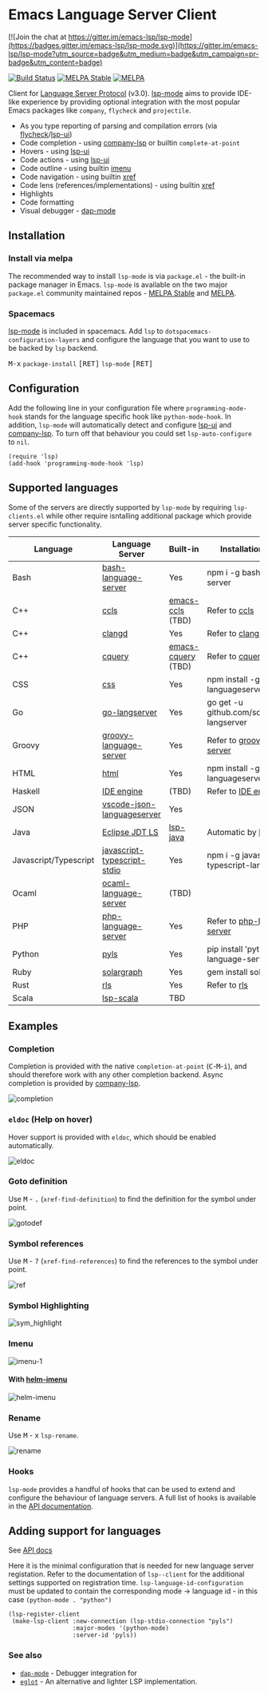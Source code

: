 Emacs Language Server Client
=========

[![Join the chat at https://gitter.im/emacs-lsp/lsp-mode](https://badges.gitter.im/emacs-lsp/lsp-mode.svg)](https://gitter.im/emacs-lsp/lsp-mode?utm_source=badge&utm_medium=badge&utm_campaign=pr-badge&utm_content=badge)

[![Build Status](https://travis-ci.org/emacs-lsp/lsp-mode.svg?branch=master)](https://travis-ci.org/emacs-lsp/lsp-mode)
[![MELPA Stable](https://stable.melpa.org/packages/lsp-mode-badge.svg)](https://stable.melpa.org/#/lsp-mode)
[![MELPA](http://melpa.org/packages/lsp-mode-badge.svg)](http://melpa.org/#/lsp-mode)

Client for [Language Server Protocol](https://github.com/Microsoft/language-server-protocol/) (v3.0). [lsp-mode](https://github.com/emacs-lsp/lsp-mode) aims to provide IDE-like experience by providing optional integration with the most popular Emacs packages like `company`, `flycheck` and `projectile`.

* As you type reporting of parsing and compilation errors (via [flycheck](https://github.com/flycheck/flycheck)/[lsp-ui](https://github.com/emacs-lsp/lsp-ui))
* Code completion - using [company-lsp](https://github.com/tigersoldier/company-lsp) or builtin ```complete-at-point```
* Hovers - using [lsp-ui](https://github.com/emacs-lsp/lsp-ui)
* Code actions - using [lsp-ui](https://github.com/emacs-lsp/lsp-ui)
* Code outline - using builtin [imenu](https://www.gnu.org/software/emacs/manual/html_node/emacs/Imenu.html)
* Code navigation - using builtin [xref](https://www.gnu.org/software/emacs/manual/html_node/emacs/Xref.html)
* Code lens (references/implementations) - using builtin [xref](https://www.gnu.org/software/emacs/manual/html_node/emacs/Xref.html)
* Highlights
* Code formatting
* Visual debugger - [dap-mode](https://github.com/yyoncho/dap-mode/)

## Installation

### Install via melpa
The recommended way to install `lsp-mode` is via `package.el` - the built-in package manager in Emacs. `lsp-mode` is available on the two major `package.el` community maintained repos - [MELPA Stable](http://stable.melpa.org) and [MELPA](http://melpa.org).

### Spacemacs
[lsp-mode](https://github.com/emacs-lsp/lsp-mode) is included in spacemacs. Add `lsp` to `dotspacemacs-configuration-layers` and configure the language that you want to use to be backed by `lsp` backend.

<kbd>M-x</kbd> `package-install` <kbd>[RET]</kbd> `lsp-mode` <kbd>[RET]</kbd>

## Configuration
Add the following line in your configuration file where `programming-mode-hook` stands for the language specific hook like `python-mode-hook`.  In addition, `lsp-mode` will automatically detect and configure [lsp-ui](https://github.com/emacs-lsp/lsp-ui) and [company-lsp](https://github.com/tigersoldier/company-lsp). To turn off that behaviour you could set `lsp-auto-configure` to `nil`.
``` emacs-lisp
(require 'lsp)
(add-hook 'programming-mode-hook 'lsp)
```

## Supported languages
Some of the servers are directly supported by `lsp-mode` by requiring
`lsp-clients.el` while other require isntalling additional package which provide
server specific functionality.


| Language              | Language Server                                                                                | Built-in                                                             | Installation command                                                                |
|-----------------------|------------------------------------------------------------------------------------------------|----------------------------------------------------------------------|-------------------------------------------------------------------------------------|
| Bash                  | [bash-language-server](https://github.com/mads-hartmann/bash-language-server)                  | Yes                                                                  | npm i -g bash-language-server                                                       |
| C++                   | [ccls](https://github.com/MaskRay/ccls)                                                        | [emacs-ccls](https://github.com/MaskRay/emacs-ccls) (TBD)            | Refer to [ccls](https://github.com/MaskRay/ccls)                                    |
| C++                   | [clangd](https://clang.llvm.org/extra/clangd.html)                                             | Yes                                                                  | Refer to [clangd](https://clang.llvm.org/extra/clangd.html)                         |
| C++                   | [cquery](https://github.com/cquery-project/cquery)                                             | [emacs-cquery](https://github.com/cquery-project/emacs-cquery) (TBD) | Refer to [cquery](https://github.com/cquery-project/cquery)                         |
| CSS                   | [css](https://github.com/vscode-langservers/vscode-css-languageserver-bin)                     | Yes                                                                  | npm install -g vscode-css-languageserver-bin                                        |
| Go                    | [go-langserver](https://github.com/sourcegraph/go-langserver)                                  | Yes                                                                  | go get -u github.com/sourcegraph/go-langserver                                      |
| Groovy                | [groovy-language-server](https://github.com/palantir/language-servers)                         | Yes                                                                  | Refer to [groovy-language-server](https://github.com/palantir/language-servers)     |
| HTML                  | [html](https://github.com/vscode-langservers/vscode-html-languageserver)                       | Yes                                                                  | npm install -g vscode-html-languageserver-bin                                       |
| Haskell               | [IDE engine](https://github.com/haskell/haskell-ide-engine)                                    | (TBD)                                                                | Refer to [IDE engine](https://github.com/haskell/haskell-ide-engine)                |
| JSON                  | [vscode-json-languageserver](https://github.com/vscode-langservers/vscode-json-languageserver) | Yes                                                                  |                                                                                     |
| Java                  | [Eclipse JDT LS](https://github.com/eclipse/eclipse.jdt.ls)                                    | [lsp-java](https://github.com/emacs-lsp/lsp-java)                    | Automatic by [lsp-java](https://github.com/emacs-lsp/lsp-java)                      |
| Javascript/Typescript | [javascript-typescript-stdio](https://github.com/sourcegraph/javascript-typescript-langserver) | Yes                                                                  | npm i -g javascript-typescript-langserver                                           |
| Ocaml                 | [ocaml-language-server](https://github.com/freebroccolo/ocaml-language-server)                 | (TBD)                                                                |                                                                                     |
| PHP                   | [php-language-server](https://github.com/felixfbecker/php-language-server)                     | Yes                                                                  | Refer to [php-language-server](https://github.com/felixfbecker/php-language-server) |
| Python                | [pyls](https://github.com/palantir/python-language-server)                                     | Yes                                                                  | pip install 'python-language-server[all]'                                           |
| Ruby                  | [solargraph](https://github.com/castwide/solargraph)                                           | Yes                                                                  | gem install solargraph                                                              |
| Rust                  | [rls](https://github.com/rust-lang-nursery/rls)                                                | Yes                                                                  | Refer to [rls](https://github.com/rust-lang-nursery/rls)                            |
| Scala                 | [lsp-scala](https://github.com/rossabaker/lsp-scala)                                           | TBD                                                                  |                                                                                     |
## Examples

### Completion
Completion is provided with the native `completion-at-point` (<kbd>C</kbd>-<kbd>M</kbd>-<kbd>i</kbd>),
and should therefore work with any other completion backend. Async completion is provided by
[company-lsp](https://github.com/tigersoldier/company-lsp).

![completion](./examples/completion.png)

### `eldoc` (Help on hover)
Hover support is provided with `eldoc`, which should be enabled automatically.

![eldoc](./examples/eldoc.png)

### Goto definition
Use <kbd>M</kbd> - <kbd>.</kbd> (`xref-find-definition`)
to find the definition for the symbol under point.

![gotodef](./examples/goto-def.gif)

### Symbol references
Use <kbd>M</kbd> - <kbd>?</kbd> (`xref-find-references`)
to find the references to the symbol under point.

![ref](./examples/references.png)

### Symbol Highlighting
![sym_highlight](./examples/sym_highlight.gif)

### Imenu
![imenu-1](./examples/imenu-1.png)

#### With [helm-imenu](https://github.com/emacs-helm/helm)
![helm-imenu](./examples/helm-imenu.gif)

### Rename
Use <kbd>M</kbd> - <kbd>x</kbd> `lsp-rename`.

![rename](./examples/rename.gif)

### Hooks
`lsp-mode` provides a handful of hooks that can be used to extend and configure
the behaviour of language servers. A full list of hooks is available in the
[API documentation](./doc/API.org).

## Adding support for languages
See [API docs](./doc/API.org)

Here it is the minimal configuration that is needed for new language server registation. Refer to the documentation of `lsp--client` for the additional settings supported on registration time. `lsp-language-id-configuration` must be updated to contain the corresponding mode -> language id - in this case `(python-mode . "python")`
``` emacs-lisp
(lsp-register-client
 (make-lsp-client :new-connection (lsp-stdio-connection "pyls")
                  :major-modes '(python-mode)
                  :server-id 'pyls))
```

### See also
* [`dap-mode`](https://github.com/yyoncho/dap-mode) - Debugger integration for
* [`eglot`](https://github.com/joaotavora/eglot) - An alternative and lighter LSP implementation.
